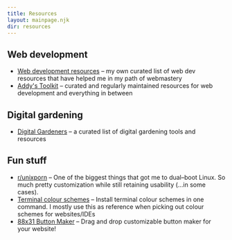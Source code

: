```yaml
---
title: Resources
layout: mainpage.njk
dir: resources
---
```


## Web development

- [Web development resources](/resources/dev) – my own curated list of web dev resources that have helped me in my path of webmastery
- [Addy's Toolkit](https://toolkit.addy.codes/) – curated and regularly maintained resources for web development and everything in between

## Digital gardening

- [Digital Gardeners](https://github.com/MaggieAppleton/digital-gardeners) – a curated list of digital gardening tools and resources

## Fun stuff

- [r/unixporn](https://www.reddit.com/r/unixporn/) – One of the biggest things that got me to dual–boot Linux. So much pretty customization while still retaining usability (…in some cases).
- [Terminal colour schemes](https://gogh-co.github.io/Gogh/) – Install terminal colour schemes in one command. I mostly use this as reference when picking out colour schemes for websites/IDEs
- [88x31 Button Maker](https://hekate2.github.io/buttonmaker/) – Drag and drop customizable button maker for your website!

<p></p>
